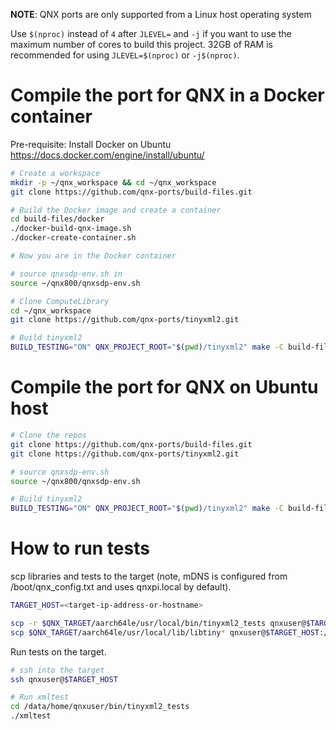 **NOTE**: QNX ports are only supported from a Linux host operating system

Use `$(nproc)` instead of `4` after `JLEVEL=` and `-j` if you want to use the maximum number of cores to build this project.
32GB of RAM is recommended for using `JLEVEL=$(nproc)` or `-j$(nproc)`.

# Compile the port for QNX in a Docker container

Pre-requisite: Install Docker on Ubuntu https://docs.docker.com/engine/install/ubuntu/
```bash
# Create a workspace
mkdir -p ~/qnx_workspace && cd ~/qnx_workspace
git clone https://github.com/qnx-ports/build-files.git

# Build the Docker image and create a container
cd build-files/docker
./docker-build-qnx-image.sh
./docker-create-container.sh

# Now you are in the Docker container

# source qnxsdp-env.sh in
source ~/qnx800/qnxsdp-env.sh

# Clone ComputeLibrary
cd ~/qnx_workspace
git clone https://github.com/qnx-ports/tinyxml2.git

# Build tinyxml2
BUILD_TESTING="ON" QNX_PROJECT_ROOT="$(pwd)/tinyxml2" make -C build-files/ports/tinyxml2 install -j4
```

# Compile the port for QNX on Ubuntu host

```bash
# Clone the repos
git clone https://github.com/qnx-ports/build-files.git
git clone https://github.com/qnx-ports/tinyxml2.git

# source qnxsdp-env.sh
source ~/qnx800/qnxsdp-env.sh

# Build tinyxml2
BUILD_TESTING="ON" QNX_PROJECT_ROOT="$(pwd)/tinyxml2" make -C build-files/ports/tinyxml2 install -j4
```

# How to run tests

scp libraries and tests to the target (note, mDNS is configured from
/boot/qnx_config.txt and uses qnxpi.local by default).
```bash
TARGET_HOST=<target-ip-address-or-hostname>

scp -r $QNX_TARGET/aarch64le/usr/local/bin/tinyxml2_tests qnxuser@$TARGET_HOST:/data/home/qnxuser/bin
scp $QNX_TARGET/aarch64le/usr/local/lib/libtiny* qnxuser@$TARGET_HOST:/data/home/qnxuser/lib
```

Run tests on the target.
```bash
# ssh into the target
ssh qnxuser@$TARGET_HOST

# Run xmltest
cd /data/home/qnxuser/bin/tinyxml2_tests
./xmltest
```
